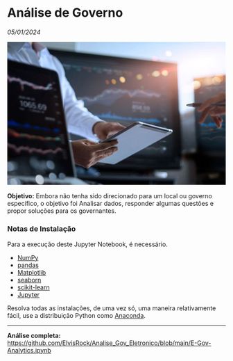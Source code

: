 # Análise de Governo

_05/01/2024_

![title](projeto.png)


**Objetivo:** Embora não tenha sido direcionado para um local ou governo específico, o objetivo foi Analisar dados, responder algumas questões e propor soluções para os governantes.



### Notas de Instalação

Para a execução deste Jupyter Notebook, é necessário.

* [NumPy](https://numpy.org/)
* [pandas](https://pandas.pydata.org/)
* [Matplotlib](https://matplotlib.org/)
* [seaborn](https://seaborn.pydata.org/)
* [scikit-learn](https://scikit-learn.org/stable/)
* [Jupyter](https://jupyter.org/)

Resolva todas as instalações, de uma vez só, uma maneira relativamente fácil, use a distribuição Python como [Anaconda](https://www.anaconda.com/download).









____________________________

**Análise completa:** https://github.com/ElvisRock/Analise_Gov_Eletronico/blob/main/E-Gov-Analytics.ipynb







